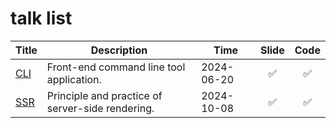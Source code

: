 # talk list

| Title | Description | Time | Slide | Code |
| --- | --- | --- | :---: | :---: |
| [CLI](./CLI) | Front-end command line tool application. | 2024-06-20 | ✅ | ✅ |
| [SSR](./ssr) | Principle and practice of server-side rendering. | 2024-10-08 | ✅ | ✅ |
